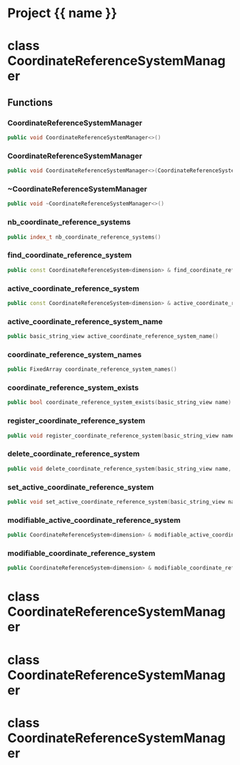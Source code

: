 <script setup>
import {useRoute} from 'vitepress'
const {path} = useRoute()
const tokens = path.split('/')
const words = tokens[2].split('-');
for (let i = 0; i < words.length; i++) {
    words[i] = words[i].charAt(0).toUpperCase() + words[i].slice(1);
    words[i] = words[i].replace('geode', 'Geode')
}
const name = words.join('-');
</script>
# Project {{ name }}

# class CoordinateReferenceSystemManager


## Functions

### CoordinateReferenceSystemManager

```cpp
public void CoordinateReferenceSystemManager<>()
```


### CoordinateReferenceSystemManager

```cpp
public void CoordinateReferenceSystemManager<>(CoordinateReferenceSystemManager<> && other)
```


### ~CoordinateReferenceSystemManager

```cpp
public void ~CoordinateReferenceSystemManager<>()
```


### nb_coordinate_reference_systems

```cpp
public index_t nb_coordinate_reference_systems()
```


### find_coordinate_reference_system

```cpp
public const CoordinateReferenceSystem<dimension> & find_coordinate_reference_system(basic_string_view name)
```


### active_coordinate_reference_system

```cpp
public const CoordinateReferenceSystem<dimension> & active_coordinate_reference_system()
```


### active_coordinate_reference_system_name

```cpp
public basic_string_view active_coordinate_reference_system_name()
```


### coordinate_reference_system_names

```cpp
public FixedArray coordinate_reference_system_names()
```


### coordinate_reference_system_exists

```cpp
public bool coordinate_reference_system_exists(basic_string_view name)
```


### register_coordinate_reference_system

```cpp
public void register_coordinate_reference_system(basic_string_view name, std::shared_ptr<CoordinateReferenceSystem<dimension> > && crs, CRSManagerKey )
```


### delete_coordinate_reference_system

```cpp
public void delete_coordinate_reference_system(basic_string_view name, CRSManagerKey )
```


### set_active_coordinate_reference_system

```cpp
public void set_active_coordinate_reference_system(basic_string_view name, CRSManagerKey )
```


### modifiable_active_coordinate_reference_system

```cpp
public CoordinateReferenceSystem<dimension> & modifiable_active_coordinate_reference_system(CRSManagerKey )
```


### modifiable_coordinate_reference_system

```cpp
public CoordinateReferenceSystem<dimension> & modifiable_coordinate_reference_system(basic_string_view name, CRSManagerKey )
```




# class CoordinateReferenceSystemManager


# class CoordinateReferenceSystemManager


# class CoordinateReferenceSystemManager


